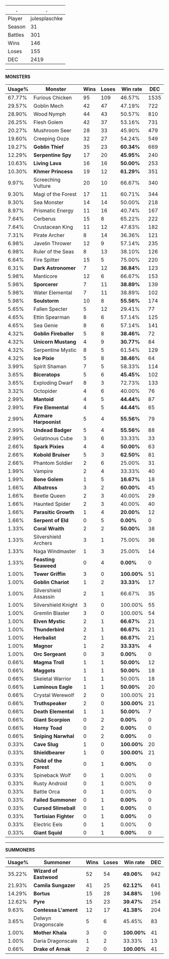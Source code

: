 .|.
|-|-
Player|julesplaschke
Season|31
Battles|301
Wins|146
Loses|155
DEC|2419

---
**MONSTERS**

Usage%|Monster|Wins|Loses|Win rate|DEC|
-|-|-|-|-|-|
67.77%|Furious Chicken|95|109|46.57%|1535|
29.57%|Goblin Mech|42|47|47.19%|722|
28.90%|Wood Nymph|44|43|50.57%|810|
26.25%|Flesh Golem|42|37|53.16%|731|
20.27%|Mushroom Seer|28|33|45.90%|479|
19.60%|Creeping Ooze|32|27|54.24%|549|
19.27%|**Goblin Thief**|35|23|**60.34%**|669|
12.29%|**Serpentine Spy**|17|20|**45.95%**|240|
10.63%|**Living Lava**|16|16|**50.00%**|253|
10.30%|**Khmer Princess**|19|12|**61.29%**|351|
9.97%|Screeching Vulture|20|10|66.67%|340|
9.30%|Magi of the Forest|17|11|60.71%|344|
9.30%|Sea Monster|14|14|50.00%|218|
8.97%|Prismatic Energy|11|16|40.74%|167|
7.64%|Cerberus|15|8|65.22%|222|
7.64%|Crustacean King|11|12|47.83%|182|
7.31%|Pirate Archer|8|14|36.36%|121|
6.98%|Javelin Thrower|12|9|57.14%|235|
6.98%|Ruler of the Seas|8|13|38.10%|126|
6.64%|Fire Spitter|15|5|75.00%|220|
6.31%|**Dark Astronomer**|7|12|**36.84%**|123|
5.98%|Manticore|12|6|66.67%|153|
5.98%|**Sporcerer**|7|11|**38.89%**|139|
5.98%|Water Elemental|7|11|38.89%|102|
5.98%|**Soulstorm**|10|8|**55.56%**|174|
5.65%|Fallen Specter|5|12|29.41%|77|
4.65%|Ettin Spearman|8|6|57.14%|125|
4.65%|Sea Genie|8|6|57.14%|141|
4.32%|**Goblin Fireballer**|5|8|**38.46%**|72|
4.32%|**Unicorn Mustang**|4|9|**30.77%**|84|
4.32%|Serpentine Mystic|8|5|61.54%|129|
4.32%|**Ice Pixie**|5|8|**38.46%**|64|
3.99%|Spirit Shaman|7|5|58.33%|114|
3.65%|**Biceratops**|5|6|**45.45%**|102|
3.65%|Exploding Dwarf|8|3|72.73%|133|
3.32%|Octopider|4|6|40.00%|76|
2.99%|**Mantoid**|4|5|**44.44%**|87|
2.99%|**Fire Elemental**|4|5|**44.44%**|65|
2.99%|**Azmare Harpoonist**|5|4|**55.56%**|79|
2.99%|**Undead Badger**|5|4|**55.56%**|88|
2.99%|Gelatinous Cube|3|6|33.33%|33|
2.66%|**Spark Pixies**|4|4|**50.00%**|63|
2.66%|**Kobold Bruiser**|5|3|**62.50%**|81|
2.66%|Phantom Soldier|2|6|25.00%|31|
1.99%|Vampire|2|4|33.33%|40|
1.99%|**Bone Golem**|1|5|**16.67%**|18|
1.66%|**Albatross**|3|2|**60.00%**|45|
1.66%|Beetle Queen|2|3|40.00%|29|
1.66%|Haunted Spider|2|3|40.00%|40|
1.66%|**Parasitic Growth**|1|4|**20.00%**|12|
1.66%|**Serpent of Eld**|0|5|**0.00%**|0|
1.33%|**Coral Wraith**|2|2|**50.00%**|38|
1.33%|Silvershield Archers|3|1|75.00%|36|
1.33%|Naga Windmaster|1|3|25.00%|14|
1.33%|**Feasting Seaweed**|0|4|**0.00%**|0|
1.00%|**Tower Griffin**|3|0|**100.00%**|51|
1.00%|**Goblin Chariot**|1|2|**33.33%**|17|
1.00%|Silvershield Assassin|2|1|66.67%|35|
1.00%|Silvershield Knight|3|0|100.00%|55|
1.00%|Gremlin Blaster|3|0|100.00%|54|
1.00%|**Elven Mystic**|2|1|**66.67%**|21|
1.00%|**Thunderbird**|2|1|**66.67%**|21|
1.00%|**Herbalist**|2|1|**66.67%**|21|
1.00%|**Magnor**|1|2|**33.33%**|4|
1.00%|**Orc Sergeant**|0|3|**0.00%**|0|
0.66%|**Magma Troll**|1|1|**50.00%**|12|
0.66%|**Maggots**|1|1|**50.00%**|18|
0.66%|Skeletal Warrior|1|1|50.00%|18|
0.66%|**Luminous Eagle**|1|1|**50.00%**|20|
0.66%|Crystal Werewolf|2|0|100.00%|21|
0.66%|**Truthspeaker**|2|0|**100.00%**|21|
0.66%|**Death Elemental**|1|1|**50.00%**|7|
0.66%|**Giant Scorpion**|0|2|**0.00%**|0|
0.66%|**Horny Toad**|0|2|**0.00%**|0|
0.66%|**Sniping Narwhal**|0|2|**0.00%**|0|
0.33%|**Cave Slug**|1|0|**100.00%**|20|
0.33%|**Shieldbearer**|1|0|**100.00%**|21|
0.33%|**Child of the Forest**|0|1|**0.00%**|0|
0.33%|Spineback Wolf|0|1|0.00%|0|
0.33%|Rusty Android|0|1|0.00%|0|
0.33%|Battle Orca|0|1|0.00%|0|
0.33%|**Failed Summoner**|0|1|**0.00%**|0|
0.33%|**Cursed Slimeball**|0|1|**0.00%**|0|
0.33%|**Tortisian Fighter**|0|1|**0.00%**|0|
0.33%|Electric Eels|0|1|0.00%|0|
0.33%|**Giant Squid**|0|1|**0.00%**|0|

---
**SUMMONERS**

Usage%|Summoner|Wins|Loses|Win rate|DEC|
-|-|-|-|-|-|
35.22%|**Wizard of Eastwood**|52|54|**49.06%**|942|
21.93%|**Camila Sungazer**|41|25|**62.12%**|641|
14.29%|**Bortus**|15|28|**34.88%**|196|
12.62%|**Pyre**|15|23|**39.47%**|254|
9.63%|**Contessa L'ament**|12|17|**41.38%**|204|
3.65%|Delwyn Dragonscale|5|6|45.45%|83|
1.00%|**Mother Khala**|3|0|**100.00%**|41|
1.00%|Daria Dragonscale|1|2|33.33%|13|
0.66%|**Drake of Arnak**|2|0|**100.00%**|41|

